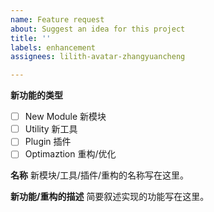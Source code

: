 ```yaml
---
name: Feature request
about: Suggest an idea for this project
title: ''
labels: enhancement
assignees: lilith-avatar-zhangyuancheng

---
```


**新功能的类型**
- [ ] New Module 新模块
- [ ] Utility 新工具
- [ ] Plugin 插件
- [ ] Optimaztion 重构/优化 

**名称**
新模块/工具/插件/重构的名称写在这里。

**新功能/重构的描述**
简要叙述实现的功能写在这里。
